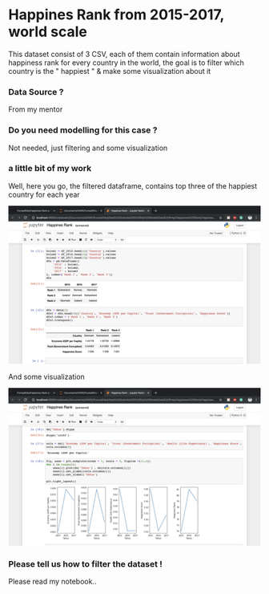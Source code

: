 # Happines Rank from 2015-2017, world scale

This dataset consist of 3 CSV, each of them contain information about happiness rank for every country in the world, the goal is to filter which country is the " happiest " & make some visualization about it

### Data Source ?

From my mentor

### Do you need modelling for this case ?

Not needed, just filtering and some visualization

### a little bit of my work

Well, here you go, the filtered dataframe, contains top three of the happiest country for each year

![h1](Images/h1.png)

And some visualization

![h2](Images/h2.png)


### Please tell us how to filter the dataset !

Please read my notebook..
